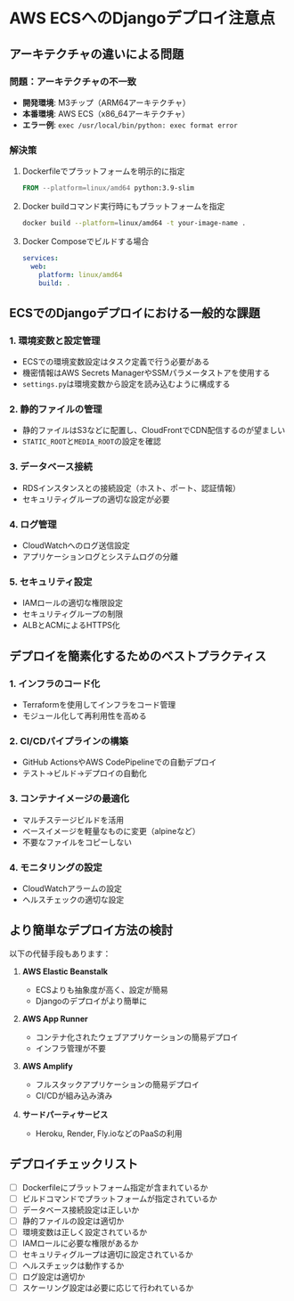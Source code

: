 # AWS ECSへのDjangoデプロイ注意点

## アーキテクチャの違いによる問題

### 問題：アーキテクチャの不一致
- **開発環境**: M3チップ（ARM64アーキテクチャ）
- **本番環境**: AWS ECS（x86_64アーキテクチャ）
- **エラー例**: `exec /usr/local/bin/python: exec format error`

### 解決策
1. Dockerfileでプラットフォームを明示的に指定
   ```dockerfile
   FROM --platform=linux/amd64 python:3.9-slim
   ```

2. Docker buildコマンド実行時にもプラットフォームを指定
   ```bash
   docker build --platform=linux/amd64 -t your-image-name .
   ```

3. Docker Composeでビルドする場合
   ```yaml
   services:
     web:
       platform: linux/amd64
       build: .
   ```

## ECSでのDjangoデプロイにおける一般的な課題

### 1. 環境変数と設定管理
- ECSでの環境変数設定はタスク定義で行う必要がある
- 機密情報はAWS Secrets ManagerやSSMパラメータストアを使用する
- `settings.py`は環境変数から設定を読み込むように構成する

### 2. 静的ファイルの管理
- 静的ファイルはS3などに配置し、CloudFrontでCDN配信するのが望ましい
- `STATIC_ROOT`と`MEDIA_ROOT`の設定を確認

### 3. データベース接続
- RDSインスタンスとの接続設定（ホスト、ポート、認証情報）
- セキュリティグループの適切な設定が必要

### 4. ログ管理
- CloudWatchへのログ送信設定
- アプリケーションログとシステムログの分離

### 5. セキュリティ設定
- IAMロールの適切な権限設定
- セキュリティグループの制限
- ALBとACMによるHTTPS化

## デプロイを簡素化するためのベストプラクティス

### 1. インフラのコード化
- Terraformを使用してインフラをコード管理
- モジュール化して再利用性を高める

### 2. CI/CDパイプラインの構築
- GitHub ActionsやAWS CodePipelineでの自動デプロイ
- テスト→ビルド→デプロイの自動化

### 3. コンテナイメージの最適化
- マルチステージビルドを活用
- ベースイメージを軽量なものに変更（alpineなど）
- 不要なファイルをコピーしない

### 4. モニタリングの設定
- CloudWatchアラームの設定
- ヘルスチェックの適切な設定

## より簡単なデプロイ方法の検討

以下の代替手段もあります：

1. **AWS Elastic Beanstalk**
   - ECSよりも抽象度が高く、設定が簡易
   - Djangoのデプロイがより簡単に

2. **AWS App Runner**
   - コンテナ化されたウェブアプリケーションの簡易デプロイ
   - インフラ管理が不要

3. **AWS Amplify**
   - フルスタックアプリケーションの簡易デプロイ
   - CI/CDが組み込み済み

4. **サードパーティサービス**
   - Heroku, Render, Fly.ioなどのPaaSの利用

## デプロイチェックリスト

- [ ] Dockerfileにプラットフォーム指定が含まれているか
- [ ] ビルドコマンドでプラットフォームが指定されているか
- [ ] データベース接続設定は正しいか
- [ ] 静的ファイルの設定は適切か
- [ ] 環境変数は正しく設定されているか
- [ ] IAMロールに必要な権限があるか
- [ ] セキュリティグループは適切に設定されているか
- [ ] ヘルスチェックは動作するか
- [ ] ログ設定は適切か
- [ ] スケーリング設定は必要に応じて行われているか 